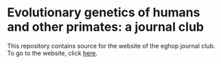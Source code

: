 # Evolutionary genetics of humans and other primates: a journal club

This repository contains source for the website of the eghop journal
club. To go to the website, click
[here](https://alanrogers.github.io/eghop/). 
